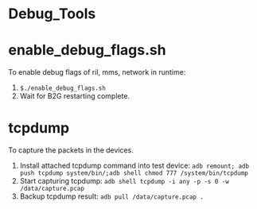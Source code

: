 Debug_Tools
===========

# enable_debug_flags.sh

To enable debug flags of ril, mms, network in runtime:

1. `$./enable_debug_flags.sh`
2. Wait for B2G restarting complete.

# tcpdump

To capture the packets in the devices.

1. Install attached tcpdump command into test device:
   `adb remount; adb push tcpdump system/bin/;adb shell chmod 777 /system/bin/tcpdump`
2. Start capturing tcpdump:
   `adb shell tcpdump -i any -p -s 0 -w /data/capture.pcap`
3. Backup tcpdump result:
   `adb pull /data/capture.pcap .`
